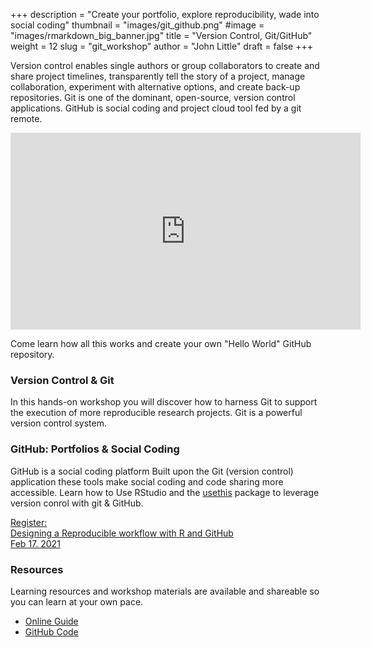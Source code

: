 +++
description = "Create your portfolio, explore reproducibility, wade into social coding"
thumbnail = "images/git_github.png"
#image = "images/rmarkdown_big_banner.jpg"
title = "Version Control, Git/GitHub"
weight = 12
slug = "git_workshop"
author = "John Little"
draft = false
+++

Version control enables single authors or group collaborators to create and share project timelines, transparently tell the story of a project, manage collaboration, experiment with alternative options, and create back-up repositories.  Git is one of the dominant, open-source, version control applications. GitHub is social coding and project cloud tool fed by a git remote.

<iframe width="560" height="315" src="https://www.youtube.com/embed/Ao4uwcbMp-0" frameborder="0" allow="autoplay; encrypted-media" allowfullscreen></iframe>

Come learn how all this works and create your own "Hello World" GitHub repository.

<!-- **Past workshops have focused on using RStudio**, which happens to be an excellent git client.  This time, we'll be more general.  We will discuss RStudio but focus mostly on git and GitHub. -->
	
### Version Control & Git

In this hands-on workshop you will discover how to harness Git to support the execution of more reproducible research projects. Git is a powerful version control system.  

### GitHub: Portfolios & Social Coding

GitHub is a social coding platform<!-- which enable collaboration.-->  Built upon the Git (version control) application these tools make social coding and code sharing more accessible.  Learn how to <!-- create branches, create remote repositories--> Use RStudio and the [usethis](https://usethis.r-lib.org/) package to leverage version conrol with git & GitHub. <!-- /GitLab interface for simpler reverts, and collaborate with others.-->  

<!-- 
### Note -- Bring Your Laptop
To fully participate in this workshop, please bring your own laptop.  

a href="https://duke.libcal.com/event/6096055" class="button">Register</a> - Feb. 26, 2020 -->

<a href="https://duke.libcal.com/event/7301907" class="button">Register:<br>
Designing a Reproducible workflow with R and GitHub<br>
Feb 17. 2021</a>

### Resources <!-- RStudio Specific Workshop Materials -->

Learning resources and workshop materials are available and shareable so you can learn at your own pace. 

- [Online Guide](https://git-rfun.library.duke.edu/)
- [GitHub Code](https://github.com/data-and-visualization/git-tutorial)


